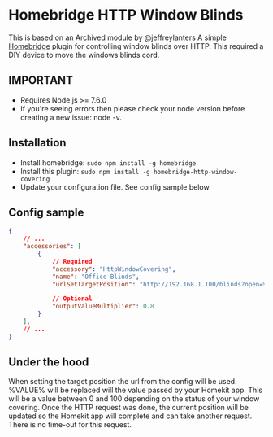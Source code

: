 # Homebridge HTTP Window Blinds

This is based on an Archived module by @jeffreylanters
A simple [Homebridge](https://github.com/nfarina/homebridge) plugin for controlling window blinds over HTTP. This required a DIY device to move the windows blinds cord.

## IMPORTANT

- Requires Node.js >= 7.6.0
- If you're seeing errors then please check your node version before creating a new issue: node -v.

## Installation

- Install homebridge: `sudo npm install -g homebridge`
- Install this plugin: `sudo npm install -g homebridge-http-window-covering`
- Update your configuration file. See config sample below.

## Config sample

```json
{
    // ...
    "accessories": [
        {
            // Required
            "accessory": "HttpWindowCovering",
            "name": "Office Blinds",
            "urlSetTargetPosition": "http://192.168.1.100/blinds?open=%VALUE%",

            // Optional
            "outputValueMultiplier": 0.8
        }
    ],
    // ...
}
```

## Under the hood

When setting the target position the url from the config will be used. %VALUE% will be replaced will the value passed by your Homekit app. This will be a value between 0 and 100 depending on the status of your window covering. Once the HTTP request was done, the current position will be updated so the Homekit app will complete and can take another request. There is no time-out for this request.
